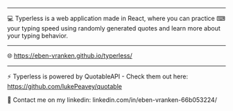 ----------------------------

💻 Typerless is a web application made in React, where you can practice ⌨ your typing speed using randomly generated quotes and learn more
about your typing behavior.

----------------------------

🌐 https://eben-vranken.github.io/typerless/

----------------------------

⚡ Typerless is powered by QuotableAPI - Check them out here: https://github.com/lukePeavey/quotable

📝 Contact me on my linkedin: linkedin.com/in/eben-vranken-66b053224/
